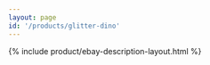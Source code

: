 ```yaml
---
layout: page
id: '/products/glitter-dino'
---
```


{% include product/ebay-description-layout.html %}






